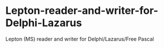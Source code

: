 # Lepton-reader-and-writer-for-Delphi-Lazarus
Lepton (MS) reader and writer for Delphi/Lazarus/Free Pascal
